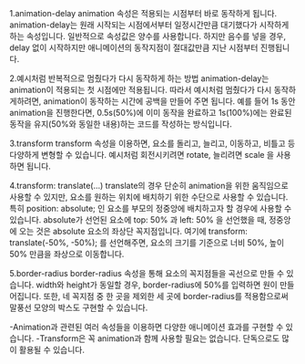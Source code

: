 1.animation-delay
animation 속성은 적용되는 시점부터 바로 동작하게 됩니다.
animation-delay는 원래 시작되는 시점에서부터 일정시간만큼 대기했다가 시작하게 하는 속성입니다.
일반적으로 속성값은 양수를 사용합니다. 하지만 음수를 넣을 경우, delay 없이 시작하지만 애니메이션의 동작지점이 절대값만큼 지난 시점부터 진행됩니다. 


2.예시처럼 반복적으로 멈췄다가 다시 동작하게 하는 방법
animation-delay는 animation이 적용되는 첫 시점에만 적용됩니다.
따라서 예시처럼 멈췄다가 다시 동작하게하려면, animation이 동작하는 시간에 공백을 만들어 주면 됩니다.
예를 들어 1s 동안 animation을 진행한다면, 0.5s(50%)에 이미 동작을 완료하고 1s(100%)에는 완료된 동작을 유지(50%와 동일한 내용)하는 코드를 작성하는 방식입니다.

3.transform
transform 속성을 이용하면, 요소를 돌리고, 늘리고, 이동하고, 비틀고 등 다양하게 변형할 수 있습니다.
예시처럼 회전시키려면 rotate, 늘리려면 scale 을 사용하면 됩니다.

4.transform: translate(...)
translate의 경우 단순히 animation을 위한 움직임으로 사용할 수 있지만, 요소를 원하는 위치에 배치하기 위한 수단으로 사용할 수 있습니다.
특히 position: absolute; 인 요소를 부모의 정중앙에 배치하고자 할 경우에 사용할 수 있습니다.
absolute가 선언된 요소에 top: 50% 과 left: 50% 을 선언했을 때, 정중앙에 오는 것은 absolute 요소의 좌상단 꼭지점입니다.
여기에 transform: translate(-50%, -50%); 를 선언해주면, 요소의 크기를 기준으로 너비 50%, 높이 50% 만큼을 좌상으로 이동합니다.

5.border-radius
border-radius 속성을 통해 요소의 꼭지점들을 곡선으로 만들 수 있습니다.
width와 height가 동일할 경우, border-radius에 50%를 입력하면 원이 만들어집니다.
또한, 네 꼭지점 중 한 곳을 제외한 세 곳에 border-radius를 적용함으로써 말풍선 모양의 박스도 구현할 수 있습니다.

-Animation과 관련된 여러 속성들을 이용하면 다양한 애니메이션 효과를 구현할 수 있습니다.
-Transform은 꼭 animation과 함께 사용할 필요는 없습니다. 단독으로도 많이 활용될 수 있습니다.
